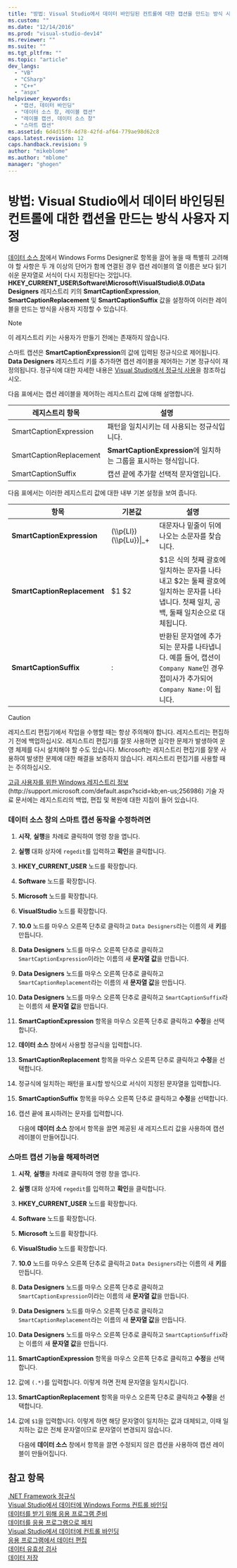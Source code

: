 ```yaml
---
title: "방법: Visual Studio에서 데이터 바인딩된 컨트롤에 대한 캡션을 만드는 방식 사용자 지정 | Microsoft Docs"
ms.custom: ""
ms.date: "12/14/2016"
ms.prod: "visual-studio-dev14"
ms.reviewer: ""
ms.suite: ""
ms.tgt_pltfrm: ""
ms.topic: "article"
dev_langs: 
  - "VB"
  - "CSharp"
  - "C++"
  - "aspx"
helpviewer_keywords: 
  - "캡션, 데이터 바인딩"
  - "데이터 소스 창, 레이블 캡션"
  - "레이블 캡션, 데이터 소스 창"
  - "스마트 캡션"
ms.assetid: 6d4d15f8-4d78-42fd-af64-779ae98d62c8
caps.latest.revision: 12
caps.handback.revision: 9
author: "mikeblome"
ms.author: "mblome"
manager: "ghogen"
---
```

# 방법: Visual Studio에서 데이터 바인딩된 컨트롤에 대한 캡션을 만드는 방식 사용자 지정
[데이터 소스 창](../Topic/Data%20Sources%20Window.md)에서 Windows Forms Designer로 항목을 끌어 놓을 때 특별히 고려해야 할 사항은 두 개 이상의 단어가 함께 연결된 경우 캡션 레이블의 열 이름은 보다 읽기 쉬운 문자열로 서식이 다시 지정된다는 것입니다.  **HKEY\_CURRENT\_USER\\Software\\Microsoft\\VisualStudio\\8.0\\Data Designers** 레지스트리 키의 **SmartCaptionExpression**, **SmartCaptionReplacement** 및 **SmartCaptionSuffix** 값을 설정하여 이러한 레이블을 만드는 방식을 사용자 지정할 수 있습니다.  
  
> [!NOTE]
>  이 레지스트리 키는 사용자가 만들기 전에는 존재하지 않습니다.  
  
 스마트 캡션은 **SmartCaptionExpression**의 값에 입력된 정규식으로 제어됩니다.  **Data Designers** 레지스트리 키를 추가하면 캡션 레이블을 제어하는 기본 정규식이 재정의됩니다.  정규식에 대한 자세한 내용은 [Visual Studio에서 정규식 사용](../ide/using-regular-expressions-in-visual-studio.md)을 참조하십시오.  
  
 다음 표에서는 캡션 레이블을 제어하는 레지스트리 값에 대해 설명합니다.  
  
|레지스트리 항목|설명|  
|--------------|--------|  
|SmartCaptionExpression|패턴을 일치시키는 데 사용되는 정규식입니다.|  
|SmartCaptionReplacement|**SmartCaptionExpression**에 일치하는 그룹을 표시하는 형식입니다.|  
|SmartCaptionSuffix|캡션 끝에 추가할 선택적 문자열입니다.|  
  
 다음 표에서는 이러한 레지스트리 값에 대한 내부 기본 설정을 보여 줍니다.  
  
|항목|기본값|설명|  
|--------|---------|--------|  
|**SmartCaptionExpression**|\(\\\\p{Ll}\)\(\\\\p{Lu}\)&#124;\_\+|대문자나 밑줄이 뒤에 나오는 소문자를 찾습니다.|  
|**SmartCaptionReplacement**|$1 $2|$1은 식의 첫째 괄호에 일치하는 문자를 나타내고 $2는 둘째 괄호에 일치하는 문자를 나타냅니다.  첫째 일치, 공백, 둘째 일치순으로 대체됩니다.|  
|**SmartCaptionSuffix**|:|반환된 문자열에 추가되는 문자를 나타냅니다.  예를 들어, 캡션이 `Company Name`인 경우 접미사가 추가되어 `Company Name:`이 됩니다.|  
  
> [!CAUTION]
>  레지스트리 편집기에서 작업을 수행할 때는 항상 주의해야 합니다.  레지스트리는 편집하기 전에 백업하십시오.  레지스트리 편집기를 잘못 사용하면 심각한 문제가 발생하여 운영 체제를 다시 설치해야 할 수도 있습니다.  Microsoft는 레지스트리 편집기를 잘못 사용하여 발생한 문제에 대한 해결을 보증하지 않습니다.  레지스트리 편집기를 사용할 때는 주의하십시오.  
>   
>  [고급 사용자를 위한 Windows 레지스트리 정보](http://support.microsoft.com/default.aspx?scid=kb;en-us;256986)\(http:\/\/support.microsoft.com\/default.aspx?scid\=kb;en\-us;256986\) 기술 자료 문서에는 레지스트리의 백업, 편집 및 복원에 대한 지침이 들어 있습니다.  
  
### 데이터 소스 창의 스마트 캡션 동작을 수정하려면  
  
1.  **시작**, **실행**을 차례로 클릭하여 명령 창을 엽니다.  
  
2.  **실행** 대화 상자에 `regedit`를 입력하고 **확인**을 클릭합니다.  
  
3.  **HKEY\_CURRENT\_USER** 노드를 확장합니다.  
  
4.  **Software** 노드를 확장합니다.  
  
5.  **Microsoft** 노드를 확장합니다.  
  
6.  **VisualStudio** 노드를 확장합니다.  
  
7.  **10.0** 노드를 마우스 오른쪽 단추로 클릭하고 `Data Designers`라는 이름의 새 **키**를 만듭니다.  
  
8.  **Data Designers** 노드를 마우스 오른쪽 단추로 클릭하고 `SmartCaptionExpression`이라는 이름의 새 **문자열 값**을 만듭니다.  
  
9. **Data Designers** 노드를 마우스 오른쪽 단추로 클릭하고 `SmartCaptionReplacement`라는 이름의 새 **문자열 값**을 만듭니다.  
  
10. **Data Designers** 노드를 마우스 오른쪽 단추로 클릭하고 `SmartCaptionSuffix`라는 이름의 새 **문자열 값**을 만듭니다.  
  
11. **SmartCaptionExpression** 항목을 마우스 오른쪽 단추로 클릭하고 **수정**을 선택합니다.  
  
12. **데이터 소스** 창에서 사용할 정규식을 입력합니다.  
  
13. **SmartCaptionReplacement** 항목을 마우스 오른쪽 단추로 클릭하고 **수정**을 선택합니다.  
  
14. 정규식에 일치하는 패턴을 표시할 방식으로 서식이 지정된 문자열을 입력합니다.  
  
15. **SmartCaptionSuffix** 항목을 마우스 오른쪽 단추로 클릭하고 **수정**을 선택합니다.  
  
16. 캡션 끝에 표시하려는 문자를 입력합니다.  
  
     다음에 **데이터 소스** 창에서 항목을 끌면 제공된 새 레지스트리 값을 사용하여 캡션 레이블이 만들어집니다.  
  
### 스마트 캡션 기능을 해제하려면  
  
1.  **시작**, **실행**을 차례로 클릭하여 명령 창을 엽니다.  
  
2.  **실행** 대화 상자에 `regedit`를 입력하고 **확인**을 클릭합니다.  
  
3.  **HKEY\_CURRENT\_USER** 노드를 확장합니다.  
  
4.  **Software** 노드를 확장합니다.  
  
5.  **Microsoft** 노드를 확장합니다.  
  
6.  **VisualStudio** 노드를 확장합니다.  
  
7.  **10.0** 노드를 마우스 오른쪽 단추로 클릭하고 `Data Designers`라는 이름의 새 **키**를 만듭니다.  
  
8.  **Data Designers** 노드를 마우스 오른쪽 단추로 클릭하고 `SmartCaptionExpression`이라는 이름의 새 **문자열 값**을 만듭니다.  
  
9. **Data Designers** 노드를 마우스 오른쪽 단추로 클릭하고 `SmartCaptionReplacement`라는 이름의 새 **문자열 값**을 만듭니다.  
  
10. **Data Designers** 노드를 마우스 오른쪽 단추로 클릭하고 `SmartCaptionSuffix`라는 이름의 새 **문자열 값**을 만듭니다.  
  
11. **SmartCaptionExpression** 항목을 마우스 오른쪽 단추로 클릭하고 **수정**을 선택합니다.  
  
12. 값에 `(.*)`를 입력합니다.  이렇게 하면 전체 문자열을 일치시킵니다.  
  
13. **SmartCaptionReplacement** 항목을 마우스 오른쪽 단추로 클릭하고 **수정**을 선택합니다.  
  
14. 값에 `$1`을 입력합니다.  이렇게 하면 해당 문자열이 일치하는 값과 대체되고, 이때 일치하는 값은 전체 문자열이므로 문자열이 변경되지 않습니다.  
  
     다음에 **데이터 소스** 창에서 항목을 끌면 수정되지 않은 캡션을 사용하여 캡션 레이블이 만들어집니다.  
  
## 참고 항목  
 [.NET Framework 정규식](../Topic/.NET%20Framework%20Regular%20Expressions.md)   
 [Visual Studio에서 데이터에 Windows Forms 컨트롤 바인딩](../data-tools/bind-windows-forms-controls-to-data-in-visual-studio.md)   
 [데이터를 받기 위해 응용 프로그램 준비](../Topic/Preparing%20Your%20Application%20to%20Receive%20Data.md)   
 [데이터를 응용 프로그램으로 페치](../data-tools/fetching-data-into-your-application.md)   
 [Visual Studio에서 데이터에 컨트롤 바인딩](../data-tools/bind-controls-to-data-in-visual-studio.md)   
 [응용 프로그램에서 데이터 편집](../data-tools/editing-data-in-your-application.md)   
 [데이터 유효성 검사](../Topic/Validating%20Data.md)   
 [데이터 저장](../data-tools/saving-data.md)
